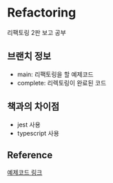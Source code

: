 # Refactoring
리팩토링 2판 보고 공부
## 브랜치 정보
- main: 리팩토링을 할 예제코드
- complete: 리렉토링이 완료된 코드
## 책과의 차이점
- jest 사용
- typescript 사용
## Reference
[예제코드 링크](https://github.com/wickedwukong/martin-fowler-refactoring-2nd)
